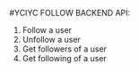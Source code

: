 #YCIYC FOLLOW BACKEND API:

1. Follow a user
2. Unfollow a user
3. Get followers of a user
4. Get following of a user
